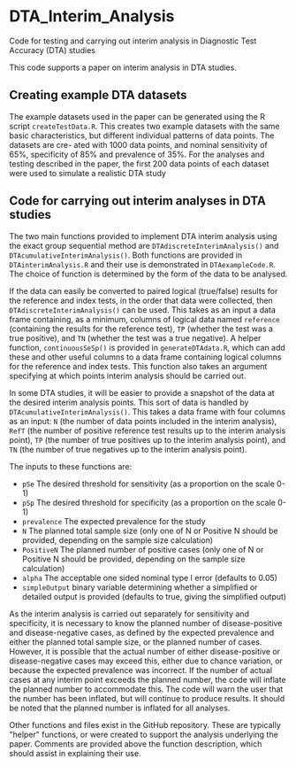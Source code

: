 # DTA_Interim_Analysis
Code for testing and carrying out interim analysis in Diagnostic Test Accuracy (DTA) studies

This code supports a paper on interim analysis in DTA studies.

## Creating example DTA datasets

The example datasets used in the paper can be generated using the R script
`createTestData.R`. This creates two example datasets with the same basic
characteristics, but different individual patterns of data points. The datasets are cre-
ated with 1000 data points, and nominal sensitivity of 65%, specificity of 85% and
prevalence of 35%. For the analyses and testing described in the paper, the first 200
data points of each dataset were used to simulate a realistic DTA study


## Code for carrying out interim analyses in DTA studies

The two main functions provided to implement DTA interim analysis using the
exact group sequential method are `DTAdiscreteInterimAnalysis()` and
`DTAcumulativeInterimAnalysis()`. Both functions are provided in
`DTAinterimAnalysis.R` and their use is demonstrated in `DTAexampleCode.R`. The
choice of function is determined by the form of the data to be analysed. 

 If the data can easily be converted to paired logical (true/false) results for
 the reference and index tests, in the order that data were collected, then
 `DTAdiscreteInterimAnalysis()` can be used. This takes as an input a data
 frame containing, as a minimum, columns of logical data named `reference`
 (containing the results for the reference test), `TP` (whether the test was a
 true positive), and `TN` (whether the test was a true negative). A helper
 function,
`continuousSeSp()` is provided in `generateDTAdata.R`, which can add these and
other useful columns to a data frame containing logical columns for the
reference and index tests. This function also takes an argument specifying at
which points interim analysis should be carried out.

  In some DTA studies, it
will be easier to provide a snapshot of the data at the desired interim
analysis points. This sort of data is handled by
`DTAcumulativeInterimAnalysis()`. This takes a data frame with four columns as
an input: `N` (the number of data points included in the interim analysis), `RefT`
(the number of positive reference test results up to the interim analysis
point), `TP` (the number of true positives up to the interim analysis point), and
`TN` (the number of true negatives up to the interim analysis point).

The inputs to these functions are:

- `pSe` The desired threshold for sensitivity (as a proportion on the scale 0-1)
- `pSp` The desired threshold for specificity (as a proportion on the scale 0-1)
- `prevalence` The expected prevalence for the study
- `N` The planned total sample size (only one of N or Positive N should be provided,
depending on the sample size calculation)
- `PositiveN` The planned number of positive cases (only one of N or Positive N should
be provided, depending on the sample size calculation)
- `alpha` The acceptable one sided nominal type I error (defaults to 0.05)
- `simpleOutput` binary variable determining whether a simplified or detailed output is
provided (defaults to true, giving the simplified output)

As the interim analysis is carried out separately for sensitivity and specificity,
it is necessary to know the planned number of disease-positive and disease-negative
cases, as defined by the expected prevalence and either the planned total sample size,
or the planned number of cases. However, it is possible that the actual number of
either disease-positive or disease-negative cases may exceed this, either due to chance
variation, or because the expected prevalence was incorrect. If the number of actual
cases at any interim point exceeds the planned number, the code will inflate the
planned number to accommodate this. The code will warn the user that the number
has been inflated, but will continue to produce results. It should be noted that the
planned number is inflated for all analyses.

Other functions and files exist in the GitHub repository. These are typically
"helper" functions, or were created to support the analysis underlying the paper. Comments are provided above the function description, which should assist in explaining
their use.



